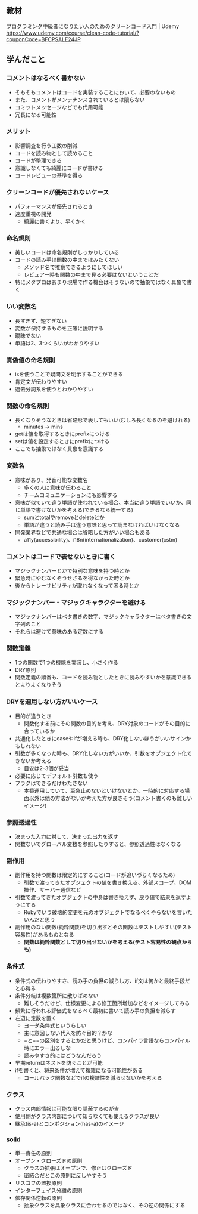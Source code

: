 ## 教材

プログラミング中級者になりたい人のためのクリーンコード入門 | Udemy
https://www.udemy.com/course/clean-code-tutorial/?couponCode=BFCPSALE24JP


## 学んだこと

### コメントはなるべく書かない

- そもそもコメントはコードを実装することにおいて、必要のないもの
- また、コメントがメンテナンスされているとは限らない
- コミットメッセージなどでも代用可能
- 冗長になる可能性

### メリット

- 影響調査を行う工数の削減
- コードを読み物として読めること
- コードが整理できる
- 意識しなくても綺麗にコードが書ける
- コードレビューの基準を得る

### クリーンコードが優先されないケース

- パフォーマンスが優先されるとき
- 速度重視の開発
    - 綺麗に書くより、早くかく

### 命名規則

- 美しいコードは命名規則がしっかりしている
- コードの読み手は関数の中まではみたくない
    - メソッド名で推察できるようにしてほしい
    - レビュアー時も関数の中まで見る必要はないということだ
- 特にメタプロはあまり現場で作る機会はそうないので抽象ではなく具象で書く

### いい変数名

- 長すぎず、短すぎない
- 変数が保持するものを正確に説明する
- 曖昧でない
- 単語は2、3つくらいがわかりやすい

### 真偽値の命名規則
- isを使うことで疑問文を明示することができる
- 肯定文が伝わりやすい
- 過去分詞系を使うとわかりやすい

### 関数の命名規則
- 長くなりそうなときは省略形で表してもいい(むしろ長くなるのを避けれる)
  - minutes -> mins
- getは値を取得するときにprefixにつける
- setは値を設定するときにprefixにつける
- ここでも抽象ではなく具象を意識する

### 変数名
- 意味があり、発音可能な変数名
  - 多くの人に意味が伝わること
  - チームコミュニケーションにも影響する
- 意味が似ていて違う単語が使われている場合、本当に違う単語でいいか、同じ単語で書けないかを考える(できるなら統一する)
  - sumとtotalやremoveとdeleteとか
  - 単語が違うと読み手は違う意味と思って読まなければいけなくなる
- 開発業界などで共通な場合は省略した方がいい場合もある
  - a11y(accessibility)、i18n(internationalization)、customer(cstm)

### コメントはコードで表せないときに書く
- マジックナンバーとかで特別な意味を持つ時とか
- 緊急時にやむなくそうせざるを得なかった時とか
- 後からトレーサビリティが取れなくなって困る時とか

### マジックナンバー・マジックキャラクターを避ける
- マジックナンバーはベタ書きの数字、マジックキャラクターはベタ書きの文字列のこと
- それらは避けて意味のある定数にする

### 関数定義
- 1つの関数で1つの機能を実装し、小さく作る
- DRY原則
- 関数定義の順番も、コードを読み物としたときに読みやすいかを意識できるとよりよくなりそう

### DRYを適用しない方がいいケース
- 目的が違うとき
  - 関数化する前にその関数の目的を考え、DRY対象のコードがその目的に合っているか
- 共通化したときにcaseやifが増える時も、DRY化しないほうがいいサインかもしれない
- 引数が多くなった時も、DRY化しない方がいいか、引数をオブジェクト化できないか考える
  - 目安は2-3個が妥当
- 必要に応じてデフォルト引数も使う
- フラグはできるだけわたさない
  - 本番運用していて、至急止めないといけないとか、一時的に対応する場面以外は他の方法がないか考えた方が良さそう(コメント書くのも難しいイメージ)

### 参照透過性
- 決まった入力に対して、決まった出力を返す
- 関数ないでグローバル変数を参照したりすると、参照透過性はなくなる

### 副作用
- 副作用を持つ関数は限定的にすること(コードが追いづらくなるため)
  - 引数で渡ってきたオブジェクトの値を書き換える、外部スコープ、DOM操作、サーバー通信など
- 引数で渡ってきたオブジェクトの中身は書き換えず、戻り値で結果を返すようにする
  - Rubyでいう破壊的変更を元のオブジェクトでなるべくやらないを言いたいんだと思う
- 副作用のない関数(純粋関数)を切り出すとその関数はテストしやすい(テスト容易性)があるものとなる
  - **関数は純粋関数として切り出せないかを考える(テスト容易性の観点からも)**

### 条件式
- 条件式の伝わりやすさ、読み手の負担の減らし方、if文は何かと最終手段だと心得る
- 条件分岐は複数箇所に散りばめない
  - 難しそうだけど、仕様変更による修正箇所増加などをイメージしてみる
- 頻繁に行われる評価式をなるべく最初に書いて読み手の負担を減らす
- 左辺に定数を置く
  - ヨーダ条件式というらしい
  - 主に意図しない代入を防ぐ目的？かな
  - =と==の区別をするとかだと思うけど、コンパイラ言語ならコンパイル時にエラー出るしな
  - 読みやすさ的にはどうなんだろう
- 早期returnはネストを防ぐことが可能
- ifを書くと、将来条件が増えて複雑になる可能性がある
  - コールバック関数などでifの複雑性を減らせないかを考える

### クラス
- クラス内部情報は可能な限り隠蔽するのが吉
- 使用側がクラス内部について知らなくても使えるクラスが良い
- 継承(is-a)とコンポジション(has-a)のイメージ

### solid
- 単一責任の原則
- オープン・クローズドの原則
  - クラスの拡張はオープンで、修正はクローズド
  - 密結合だとこの原則に反しやすそう
- リスコフの置換原則
- インターフェイス分離の原則
- 依存関係逆転の原則
  - 抽象クラスを具象クラスに合わせるのではなく、その逆の関係にする